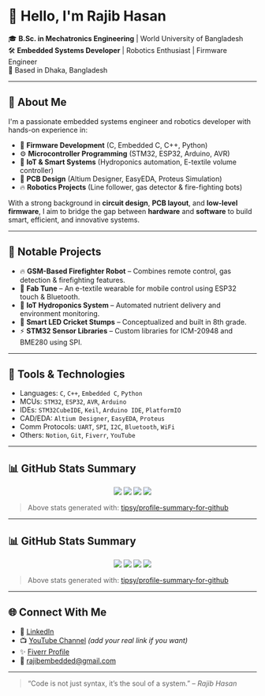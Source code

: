 # 👋 Hello, I'm Rajib Hasan

🎓 **B.Sc. in Mechatronics Engineering** | World University of Bangladesh  
🛠️ **Embedded Systems Developer** | Robotics Enthusiast | Firmware Engineer  
📍 Based in Dhaka, Bangladesh

---

## 🚀 About Me

I'm a passionate embedded systems engineer and robotics developer with hands-on experience in:

- 🌟 **Firmware Development** (C, Embedded C, C++, Python)
- ⚙️ **Microcontroller Programming** (STM32, ESP32, Arduino, AVR)
- 🧠 **IoT & Smart Systems** (Hydroponics automation, E-textile volume controller)
- 📐 **PCB Design** (Altium Designer, EasyEDA, Proteus Simulation)
- 🔥 **Robotics Projects** (Line follower, gas detector & fire-fighting bots)

With a strong background in **circuit design**, **PCB layout**, and **low-level firmware**, I aim to bridge the gap between **hardware** and **software** to build smart, efficient, and innovative systems.

---

## 🧠 Notable Projects

- 🔥 **GSM-Based Firefighter Robot** – Combines remote control, gas detection & firefighting features.
- 🧵 **Fab Tune** – An e-textile wearable for mobile control using ESP32 touch & Bluetooth.
- 🌿 **IoT Hydroponics System** – Automated nutrient delivery and environment monitoring.
- 🏏 **Smart LED Cricket Stumps** – Conceptualized and built in 8th grade.
- ⚡ **STM32 Sensor Libraries** – Custom libraries for ICM-20948 and BME280 using SPI.

---

## 🧰 Tools & Technologies

- Languages: `C`, `C++`, `Embedded C`, `Python`
- MCUs: `STM32`, `ESP32`, `AVR`, `Arduino`
- IDEs: `STM32CubeIDE`, `Keil`, `Arduino IDE`, `PlatformIO`
- CAD/EDA: `Altium Designer`, `EasyEDA`, `Proteus`
- Comm Protocols: `UART`, `SPI`, `I2C`, `Bluetooth`, `WiFi`
- Others: `Notion`, `Git`, `Fiverr`, `YouTube`

---
## 📊 GitHub Stats Summary

<div align="center">
  <img src="https://github-profile-summary-cards.vercel.app/api/cards/profile-details?username=RajibHasan-MTE&theme=github_dark" />
  <img src="https://github-profile-summary-cards.vercel.app/api/cards/repos-per-language?username=RajibHasan-MTE&theme=github_dark" />
  <img src="https://github-profile-summary-cards.vercel.app/api/cards/most-commit-language?username=RajibHasan-MTE&theme=github_dark" />
  <img src="https://github-profile-summary-cards.vercel.app/api/cards/stats?username=RajibHasan-MTE&theme=github_dark" />
</div>

> Above stats generated with: [tipsy/profile-summary-for-github](https://github.com/vn7n24fzkq/github-profile-summary-cards)

---


## 📊 GitHub Stats Summary

<div align="center">
  <img src="https://github-profile-summary-cards.vercel.app/api/cards/profile-details?username=RajibHasan-MTE&theme=github_dark" />
  <img src="https://github-profile-summary-cards.vercel.app/api/cards/repos-per-language?username=RajibHasan-MTE&theme=github_dark" />
  <img src="https://github-profile-summary-cards.vercel.app/api/cards/most-commit-language?username=RajibHasan-MTE&theme=github_dark" />
  <img src="https://github-profile-summary-cards.vercel.app/api/cards/stats?username=RajibHasan-MTE&theme=github_dark" />
</div>

> Above stats generated with: [tipsy/profile-summary-for-github](https://github.com/vn7n24fzkq/github-profile-summary-cards)

---

## 🌐 Connect With Me

- 💼 [LinkedIn](https://linkedin.com/in/rajibhasan-dev)  
- 📺 [YouTube Channel](https://youtube.com/@yourchannel) *(add your real link if you want)*  
- ✨ [Fiverr Profile](https://www.fiverr.com/rajib_hasan)  
- 📧 rajibembedded@gmail.com

---

> “Code is not just syntax, it’s the soul of a system.” – *Rajib Hasan*
